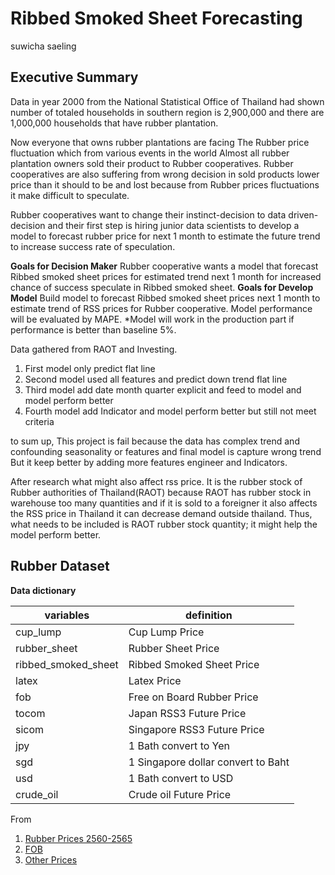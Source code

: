 # Ribbed Smoked Sheet Forecasting
suwicha saeling

## Executive Summary
Data in year 2000 from the National Statistical Office of Thailand had shown number of totaled households in southern region is 2,900,000 and there are 1,000,000 households that have rubber plantation.

Now everyone that owns rubber plantations are facing The Rubber price fluctuation which from various events in the world Almost all rubber plantation owners sold their product to Rubber cooperatives. Rubber cooperatives are also suffering from wrong decision in sold products lower price than it should to be and lost because from Rubber prices fluctuations it make difficult to speculate.

Rubber cooperatives want to change their instinct-decision to data driven-decision and their first step is hiring junior data scientists to develop a model to forecast rubber price for next 1 month to estimate the future trend to increase success rate of speculation.

**Goals for Decision Maker**
Rubber cooperative wants a model that forecast Ribbed smoked sheet prices for estimated trend next 1 month for increased chance of success speculate in Ribbed smoked sheet.
**Goals for Develop Model**
Build model to forecast Ribbed smoked sheet prices next 1 month to estimate trend of RSS prices for Rubber cooperative. Model performance will be evaluated by MAPE.
*Model will work in the production part if performance is better than baseline 5%.

Data gathered from RAOT and Investing.

1. First model only predict flat line
2. Second model used all features and predict down trend flat line
3. Third model add date month quarter explicit and feed to model and model perform better
4. Fourth model add Indicator and model perform better but still not meet criteria

to sum up, This project is fail because the data has complex trend and confounding seasonality or features and final model is capture wrong trend But it keep better by adding more features engineer and Indicators.

After research what might also affect rss price. It is the rubber stock of Rubber authorities of Thailand(RAOT) because RAOT has rubber stock in warehouse too many quantities and if it is sold to a foreigner it also affects the RSS price in Thailand it can decrease demand outside thailand. Thus, what needs to be included is RAOT rubber stock quantity; it might help the model perform better.


## Rubber Dataset<br>
**Data dictionary**

variables|definition|
--|--|
cup_lump| Cup Lump Price|
rubber_sheet| Rubber Sheet Price|
ribbed_smoked_sheet| Ribbed Smoked Sheet Price|
latex| Latex Price|
fob| Free on Board Rubber Price|
tocom| Japan RSS3 Future Price|
sicom| Singapore RSS3 Future Price|
jpy| 1 Bath convert to Yen|
sgd| 1 Singapore dollar convert to Baht|
usd| 1 Bath convert to USD|
crude_oil| Crude oil Future Price|

From 
   1. [Rubber Prices 2560-2565](http://www.raot.co.th/ewt_news.php?nid=5662&filename=index)
   2. [FOB](http://www.raot.co.th/rubber2012/menu5.php)
   3. [Other Prices](https://www.investing.com/) 
   
